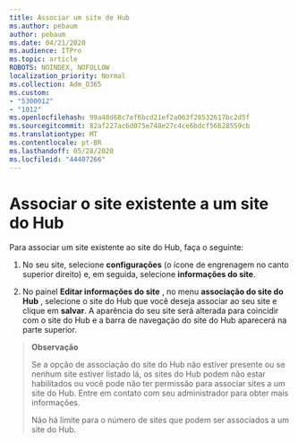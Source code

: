 ```yaml
---
title: Associar um site de Hub
ms.author: pebaum
author: pebaum
ms.date: 04/21/2020
ms.audience: ITPro
ms.topic: article
ROBOTS: NOINDEX, NOFOLLOW
localization_priority: Normal
ms.collection: Adm_O365
ms.custom:
- "5300012"
- "1012"
ms.openlocfilehash: 99a48d68c7ef6bcd21ef2a063f28532617bc2d5f
ms.sourcegitcommit: 82af227ac6d075e748e27c4ce6bdcf56628559cb
ms.translationtype: MT
ms.contentlocale: pt-BR
ms.lasthandoff: 05/28/2020
ms.locfileid: "44407266"
---
```

# <a name="associate-existing-site-with-a-hub-site"></a>Associar o site existente a um site do Hub

Para associar um site existente ao site do Hub, faça o seguinte:
  
1. No seu site, selecione **configurações** (o ícone de engrenagem no canto superior direito) e, em seguida, selecione **informações do site**.

2. No painel **Editar informações do site** , no menu **associação do site do Hub** , selecione o site do Hub que você deseja associar ao seu site e clique em **salvar**. A aparência do seu site será alterada para coincidir com o site do Hub e a barra de navegação do site do Hub aparecerá na parte superior.

>**Observação**
>
>Se a opção de associação do site do Hub não estiver presente ou se nenhum site estiver listado lá, os sites do Hub podem não estar habilitados ou você pode não ter permissão para associar sites a um site do Hub. Entre em contato com seu administrador para obter mais informações.
>
>Não há limite para o número de sites que podem ser associados a um site do Hub.
  
